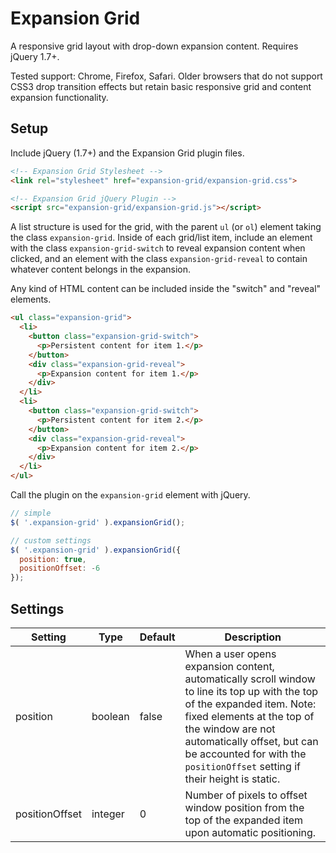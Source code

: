 # Expansion Grid

A responsive grid layout with drop-down expansion content. Requires jQuery 1.7+.

Tested support: Chrome, Firefox, Safari. Older browsers that do not support CSS3 drop transition effects but retain basic responsive grid and content expansion functionality.

## Setup

Include jQuery (1.7+) and the Expansion Grid plugin files.

```html
<!-- Expansion Grid Stylesheet -->
<link rel="stylesheet" href="expansion-grid/expansion-grid.css">

<!-- Expansion Grid jQuery Plugin -->
<script src="expansion-grid/expansion-grid.js"></script>
```

A list structure is used for the grid, with the parent `ul` (or `ol`) element taking the class `expansion-grid`. Inside of each grid/list item, include an element with the class `expansion-grid-switch` to reveal expansion content when clicked, and an element with the class `expansion-grid-reveal` to contain whatever content belongs in the expansion.

Any kind of HTML content can be included inside the "switch" and "reveal" elements.

```html
<ul class="expansion-grid">
  <li>
    <button class="expansion-grid-switch">
      <p>Persistent content for item 1.</p>
    </button>
    <div class="expansion-grid-reveal">
      <p>Expansion content for item 1.</p>
    </div>
  </li>
  <li>
    <button class="expansion-grid-switch">
      <p>Persistent content for item 2.</p>
    </button>
    <div class="expansion-grid-reveal">
      <p>Expansion content for item 2.</p>
    </div>
  </li>
</ul>
```

Call the plugin on the `expansion-grid` element with jQuery.

```javascript
// simple
$( '.expansion-grid' ).expansionGrid();

// custom settings
$( '.expansion-grid' ).expansionGrid({
  position: true,
  positionOffset: -6
});
```

## Settings

Setting | Type | Default | Description
--- | --- | --- | ---
position | boolean | false | When a user opens expansion content, automatically scroll window to line its top up with the top of the expanded item. Note: fixed elements at the top of the window are not automatically offset, but can be accounted for with the `positionOffset` setting if their height is static.
positionOffset | integer | 0 | Number of pixels to offset window position from the top of the expanded item upon automatic positioning.